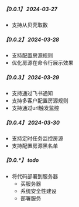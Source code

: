 ##### 【0.0.1】  2024-03-27

- 支持从贝壳取数

##### 【0.0.2】  2024-03-28

- 支持配置房源规则
- 优化房源在命令行展示效果

##### 【0.0.3】  2024-03-29

- 支持通过飞书通知
- 支持多客户配置房源规则
- 支持通过url触发监控

##### 【0.0.4】  2024-03-30

- 支持定时任务监控房源
- 支持配置房源黑名单

##### 【0.0.*】  todo
- 将代码部署到服务器
  - 买服务器
  - 系统安全性建设
  - 部署服务